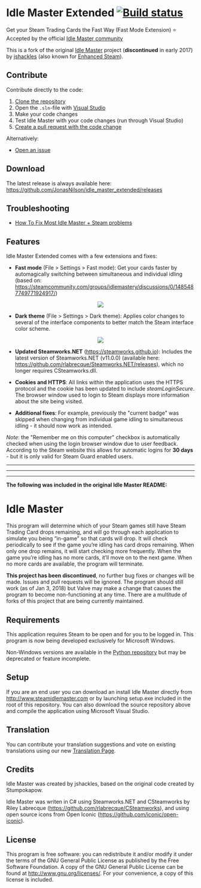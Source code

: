 Idle Master Extended [![Build status](https://ci.appveyor.com/api/projects/status/96wf12emnlbmo4sj?svg=true)](https://ci.appveyor.com/project/JonasNilson/idle-master-extended)
===========
 Get your Steam Trading Cards the Fast Way (Fast Mode Extension)
 ⭐️ Accepted by the official [Idle Master community](https://steamcommunity.com/groups/idlemastery/discussions/0/1485487749771924917/)
 
This is a fork of the original [Idle Master](https://github.com/jshackles/idle_master) project (**discontinued** in early 2017) by [jshackles](https://github.com/jshackles) (also known for [Enhanced Steam](https://github.com/jshackles/Enhanced_Steam)).

Contribute
-------

Contribute directly to the code:
1. [Clone the repository](https://help.github.com/en/github/creating-cloning-and-archiving-repositories/cloning-a-repository)
1. Open the `.sln`-file with [Visual Studio](https://visualstudio.microsoft.com/)
1. Make your code changes
1. Test Idle Master with your code changes (run through Visual Studio)
1. [Create a pull request with the code change](https://help.github.com/en/github/collaborating-with-issues-and-pull-requests/proposing-changes-to-your-work-with-pull-requests)

Alternatively: 
* [Open an issue](https://github.com/JonasNilson/idle_master_extended/issues)

Download
-------
The latest release is always available here: https://github.com/JonasNilson/idle_master_extended/releases

Troubleshooting
-------
* [How To Fix Most Idle Master + Steam problems](https://steamcommunity.com/groups/idlemastery/discussions/0/133257636766989675/)

Features
-------
Idle Master Extended comes with a few extensions and fixes:

* **Fast mode** (File > Settings > Fast mode): Get your cards faster by automagically switching between simultaneous and individual idling (based on: https://steamcommunity.com/groups/idlemastery/discussions/0/1485487749771924917/)
<p align="center">
  <img src ="https://i.imgur.com/5DSvi3e.jpg"/>
</p>

* **Dark theme** (File > Settings > Dark theme): Applies color changes to several of the interface components to better match the Steam interface color scheme.
<p align="center">
  <img src ="https://i.imgur.com/DM8wnbm.png"/>
</p>

* **Updated Steamworks.NET** (https://steamworks.github.io): Includes the latest version of Steamworks.NET (v11.0.0) (available here: https://github.com/rlabrecque/Steamworks.NET/releases), which no longer requires CSteamworks.dll.

* **Cookies and HTTPS**: All links within the application uses the HTTPS protocol and the cookie has been updated to include *steamLoginSecure*. The browser window used to login to Steam displays more information about the site being visited.

* **Additional fixes**: For example, previously the "current badge" was skipped when changing from individual game idling to simultaneous idling - it should now work as intended. 

*Note*: the "Remember me on this computer" checkbox is automatically checked when using the login browser window due to user feedback. According to the Steam website this allows for automatic logins for **30 days** - but it is only valid for Steam Guard enabled users.


---
---
---

**The following was included in the original Idle Master README:**

Idle Master
===========

This program will determine which of your Steam games still have Steam Trading Card drops remaining, and will go through each application to simulate you being “in-game” so that cards will drop.  It will check periodically to see if the game you’re idling has card drops remaining.  When only one drop remains, it will start checking more frequently.  When the game you’re idling has no more cards, it’ll move on to the next game.  When no more cards are available, the program will terminate.

**This project has been discontinued**, no further bug fixes or changes will be made.  Issues and pull requests will be ignored.  The program should still work (as of Jan 3, 2018) but Valve may make a change that causes the program to become non-functioning at any time.  There are a multitude of forks of this project that are being currently maintained.

Requirements
-------

This application requires Steam to be open and for you to be logged in.  This program is now being developed exclusively for Microsoft Windows.

Non-Windows versions are available in the [Python repository](https://github.com/jshackles/idle_master_py) but may be deprecated or feature incomplete.

Setup
-------

If you are an end user you can download an install Idle Master directly from http://www.steamidlemaster.com or by launching setup.exe included in the root of this repository.  You can also download the source repository above and compile the application using Microsoft Visual Studio.

Translation
-------

You can contribute your translation suggestions and vote on existing translations using our new [Translation Page](http://translate.steamidlemaster.com).

Credits
-------

Idle Master was created by jshackles, based on the original code created by Stumpokapow.

Idle Master was writen in C# using Steamworks.NET and CSteamworks by Riley Labrecque (https://github.com/rlabrecque/CSteamworks), and using open source icons from Open Iconic (https://github.com/iconic/open-iconic).

License
-------

This program is free software: you can redistribute it and/or modify it under the terms of the GNU General Public License as published by the Free Software Foundation.  A copy of the GNU General Public License can be found at http://www.gnu.org/licenses/.  For your convenience, a copy of this license is included.
